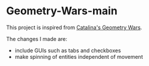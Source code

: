 # Geometry-Wars-main

This project is inspired from [Catalina's Geometry Wars](https://github.com/Catalina430/Geometry-Wars).

The changes I made are:
- include GUIs such as tabs and checkboxes
- make spinning of entities independent of movement
